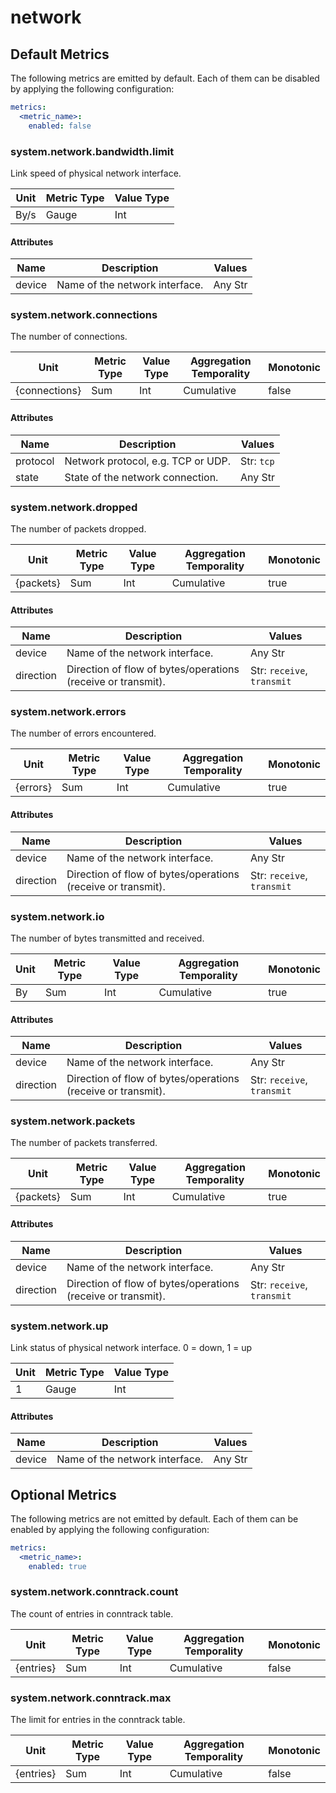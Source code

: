 [comment]: <> (Code generated by mdatagen. DO NOT EDIT.)

# network

## Default Metrics

The following metrics are emitted by default. Each of them can be disabled by applying the following configuration:

```yaml
metrics:
  <metric_name>:
    enabled: false
```

### system.network.bandwidth.limit

Link speed of physical network interface.

| Unit | Metric Type | Value Type |
| ---- | ----------- | ---------- |
| By/s | Gauge | Int |

#### Attributes

| Name | Description | Values |
| ---- | ----------- | ------ |
| device | Name of the network interface. | Any Str |

### system.network.connections

The number of connections.

| Unit | Metric Type | Value Type | Aggregation Temporality | Monotonic |
| ---- | ----------- | ---------- | ----------------------- | --------- |
| {connections} | Sum | Int | Cumulative | false |

#### Attributes

| Name | Description | Values |
| ---- | ----------- | ------ |
| protocol | Network protocol, e.g. TCP or UDP. | Str: ``tcp`` |
| state | State of the network connection. | Any Str |

### system.network.dropped

The number of packets dropped.

| Unit | Metric Type | Value Type | Aggregation Temporality | Monotonic |
| ---- | ----------- | ---------- | ----------------------- | --------- |
| {packets} | Sum | Int | Cumulative | true |

#### Attributes

| Name | Description | Values |
| ---- | ----------- | ------ |
| device | Name of the network interface. | Any Str |
| direction | Direction of flow of bytes/operations (receive or transmit). | Str: ``receive``, ``transmit`` |

### system.network.errors

The number of errors encountered.

| Unit | Metric Type | Value Type | Aggregation Temporality | Monotonic |
| ---- | ----------- | ---------- | ----------------------- | --------- |
| {errors} | Sum | Int | Cumulative | true |

#### Attributes

| Name | Description | Values |
| ---- | ----------- | ------ |
| device | Name of the network interface. | Any Str |
| direction | Direction of flow of bytes/operations (receive or transmit). | Str: ``receive``, ``transmit`` |

### system.network.io

The number of bytes transmitted and received.

| Unit | Metric Type | Value Type | Aggregation Temporality | Monotonic |
| ---- | ----------- | ---------- | ----------------------- | --------- |
| By | Sum | Int | Cumulative | true |

#### Attributes

| Name | Description | Values |
| ---- | ----------- | ------ |
| device | Name of the network interface. | Any Str |
| direction | Direction of flow of bytes/operations (receive or transmit). | Str: ``receive``, ``transmit`` |

### system.network.packets

The number of packets transferred.

| Unit | Metric Type | Value Type | Aggregation Temporality | Monotonic |
| ---- | ----------- | ---------- | ----------------------- | --------- |
| {packets} | Sum | Int | Cumulative | true |

#### Attributes

| Name | Description | Values |
| ---- | ----------- | ------ |
| device | Name of the network interface. | Any Str |
| direction | Direction of flow of bytes/operations (receive or transmit). | Str: ``receive``, ``transmit`` |

### system.network.up

Link status of physical network interface. 0 = down, 1 = up

| Unit | Metric Type | Value Type |
| ---- | ----------- | ---------- |
| 1 | Gauge | Int |

#### Attributes

| Name | Description | Values |
| ---- | ----------- | ------ |
| device | Name of the network interface. | Any Str |

## Optional Metrics

The following metrics are not emitted by default. Each of them can be enabled by applying the following configuration:

```yaml
metrics:
  <metric_name>:
    enabled: true
```

### system.network.conntrack.count

The count of entries in conntrack table.

| Unit | Metric Type | Value Type | Aggregation Temporality | Monotonic |
| ---- | ----------- | ---------- | ----------------------- | --------- |
| {entries} | Sum | Int | Cumulative | false |

### system.network.conntrack.max

The limit for entries in the conntrack table.

| Unit | Metric Type | Value Type | Aggregation Temporality | Monotonic |
| ---- | ----------- | ---------- | ----------------------- | --------- |
| {entries} | Sum | Int | Cumulative | false |
